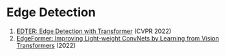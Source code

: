 # Edge Detection
1. [EDTER: Edge Detection with Transformer](https://arxiv.org/abs/2203.08566) (CVPR 2022)
2. [EdgeFormer: Improving Light-weight ConvNets by Learning from Vision Transformers](https://arxiv.org/abs/2203.03952) (2022)
